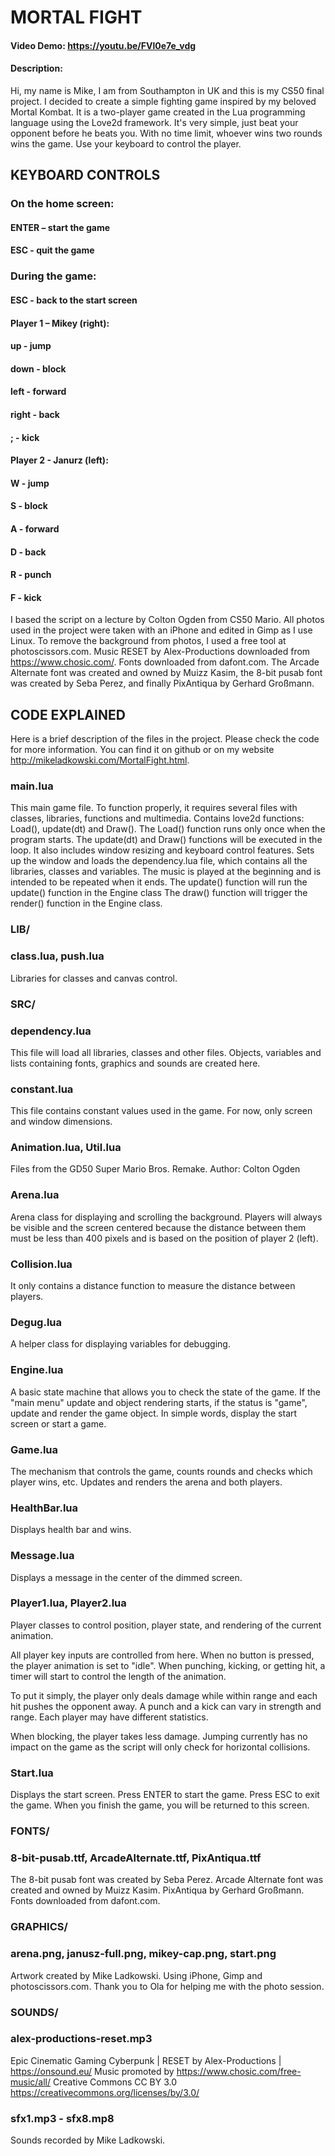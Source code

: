 # MORTAL FIGHT
#### Video Demo: https://youtu.be/FVl0e7e_vdg
#### Description: 

Hi, my name is Mike, I am from Southampton in UK and this is my CS50 final project. I decided to create a simple fighting game inspired by my beloved Mortal Kombat. It is a two-player game created in the Lua programming language using the Love2d framework. It's very simple, just beat your opponent before he beats you.
With no time limit, whoever wins two rounds wins the game. Use your keyboard to control the player.

## KEYBOARD CONTROLS

### On the home screen:

#### ENTER – start the game
#### ESC - quit the game

### During the game:

#### ESC - back to the start screen

#### Player 1 – Mikey (right):
#### up - jump
#### down - block
#### left - forward
#### right - back
#### ; - kick

#### Player 2 - Janurz (left):
#### W - jump
#### S - block
#### A - forward
#### D - back
#### R - punch
#### F - kick

I based the script on a lecture by Colton Ogden from CS50 Mario. All photos used in the project were taken with an iPhone and edited in Gimp as I use Linux. To remove the background from photos, I used a free tool at photoscissors.com. Music RESET by Alex-Productions downloaded from https://www.chosic.com/. Fonts downloaded from dafont.com. The Arcade Alternate font was created and owned by Muizz Kasim, the 8-bit pusab font was created by Seba Perez, and finally PixAntiqua by Gerhard Großmann.

## CODE EXPLAINED

Here is a brief description of the files in the project. Please check the code for more information. You can find it on github or on my website http://mikeladkowski.com/MortalFight.html.

### main.lua

This main game file. To function properly, it requires several files with classes, libraries, functions and multimedia.
Contains love2d functions: Load(), update(dt) and Draw(). The Load() function runs only once when the program starts. The update(dt) and Draw() functions will be executed in the loop. It also includes window resizing and keyboard control features.
Sets up the window and loads the dependency.lua file, which contains all the libraries, classes and variables. The music is played at the beginning and is intended to be repeated when it ends.
The update() function will run the update() function in the Engine class
The draw() function will trigger the render() function in the Engine class.

### LIB/

### class.lua, push.lua

Libraries for classes and canvas control.

### SRC/

### dependency.lua

This file will load all libraries, classes and other files. Objects, variables and lists containing fonts, graphics and sounds are created here.

### constant.lua

This file contains constant values used in the game. For now, only screen and window dimensions.

### Animation.lua, Util.lua

Files from the GD50 Super Mario Bros. Remake. Author: Colton Ogden

### Arena.lua

Arena class for displaying and scrolling the background.
Players will always be visible and the screen centered because the distance between them must be less than 400 pixels and is based on the position of player 2 (left).

### Collision.lua

It only contains a distance function to measure the distance between players.

### Degug.lua

A helper class for displaying variables for debugging.

### Engine.lua

A basic state machine that allows you to check the state of the game. If the "main menu" update and object rendering starts, if the status is "game", update and render the game object. In simple words, display the start screen or start a game.

### Game.lua

The mechanism that controls the game, counts rounds and checks which player wins, etc. Updates and renders the arena and both players.

### HealthBar.lua

Displays health bar and wins.

### Message.lua

Displays a message in the center of the dimmed screen.

### Player1.lua, Player2.lua

Player classes to control position, player state, and rendering of the current animation.

All player key inputs are controlled from here. When no button is pressed, the player animation is set to "idle". When punching, kicking, or getting hit, a timer will start to control the length of the animation.

To put it simply, the player only deals damage while within range and each hit pushes the opponent away. A punch and a kick can vary in strength and range. Each player may have different statistics.

When blocking, the player takes less damage. Jumping currently has no impact on the game as the script will only check for horizontal collisions.

### Start.lua

Displays the start screen. Press ENTER to start the game. Press ESC to exit the game. When you finish the game, you will be returned to this screen.

### FONTS/

### 8-bit-pusab.ttf, ArcadeAlternate.ttf, PixAntiqua.ttf

The 8-bit pusab font was created by Seba Perez.
Arcade Alternate font was created and owned by Muizz Kasim.
PixAntiqua by Gerhard Großmann.
Fonts downloaded from dafont.com.

### GRAPHICS/

### arena.png, janusz-full.png, mikey-cap.png, start.png

Artwork created by Mike Ladkowski. Using iPhone, Gimp and photoscissors.com. Thank you to Ola for helping me with the photo session.

### SOUNDS/

### alex-productions-reset.mp3

Epic Cinematic Gaming Cyberpunk | RESET by Alex-Productions | https://onsound.eu/
Music promoted by https://www.chosic.com/free-music/all/
Creative Commons CC BY 3.0
https://creativecommons.org/licenses/by/3.0/

### sfx1.mp3 - sfx8.mp8

Sounds recorded by Mike Ladkowski.